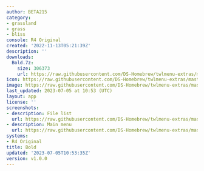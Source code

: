 ```yaml
---
author: BETA215
category:
- grassland
- grass
- bliss
console: R4 Original
created: '2022-11-13T05:21:39Z'
description: ''
downloads:
  Bold.7z:
    size: 306373
    url: https://raw.githubusercontent.com/DS-Homebrew/twlmenu-extras/master/_nds/TWiLightMenu/r4menu/themes/Bold.7z
icon: https://raw.githubusercontent.com/DS-Homebrew/twlmenu-extras/master/unistore/icons/r4.png
image: https://raw.githubusercontent.com/DS-Homebrew/twlmenu-extras/master/unistore/icons/r4.png
last_updated: 2023-07-05 at 10:53 (UTC)
layout: app
license: ''
screenshots:
- description: File list
  url: https://raw.githubusercontent.com/DS-Homebrew/twlmenu-extras/master/_nds/TWiLightMenu/r4menu/themes/meta/Bold/screenshots/file-list.png
- description: Main menu
  url: https://raw.githubusercontent.com/DS-Homebrew/twlmenu-extras/master/_nds/TWiLightMenu/r4menu/themes/meta/Bold/screenshots/main-menu.png
systems:
- R4 Original
title: Bold
updated: '2023-07-05T10:53:35Z'
version: v1.0.0
---
```

